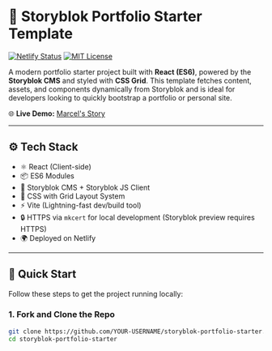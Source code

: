 # 📸 Storyblok Portfolio Starter Template

[![Netlify Status](https://api.netlify.com/api/v1/badges/4b8f1a1f-2a42-4a8c-9c9a-3b8b5c6c9d3e/deploy-status)](https://app.netlify.com/sites/storyblok-portfolio-starter-template/deploys)
[![MIT License](https://img.shields.io/badge/license-MIT-blue.svg)](LICENSE)

A modern portfolio starter project built with **React (ES6)**, powered by the **Storyblok CMS** and styled with **CSS Grid**. This template fetches content, assets, and components dynamically from Storyblok and is ideal for developers looking to quickly bootstrap a portfolio or personal site.

🌐 **Live Demo:** [Marcel's Story](https://storyblok-portfolio-starter-template.netlify.app/)

---

## ⚙️ Tech Stack

- ⚛️ React (Client-side)
- 📦 ES6 Modules
- 🧠 Storyblok CMS + Storyblok JS Client
- 🎨 CSS with Grid Layout System
- ⚡ Vite (Lightning-fast dev/build tool)
- 🔒 HTTPS via `mkcert` for local development (Storyblok preview requires HTTPS)
- 🌍 Deployed on Netlify

---

## 🚀 Quick Start

Follow these steps to get the project running locally:

### 1. **Fork and Clone the Repo**

```bash
git clone https://github.com/YOUR-USERNAME/storyblok-portfolio-starter.git
cd storyblok-portfolio-starter
